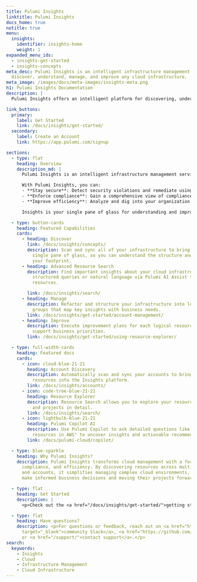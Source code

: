 ```yaml
---
title: Pulumi Insights
linktitle: Pulumi Insights
docs_home: true
notitle: true
menu:
  insights:
    identifier: insights-home
    weight: 1
expanded_menu_ids:
  - insights-get-started
  - insights-concepts
meta_desc: Pulumi Insights is an intelligent infrastructure management service to
  discover, understand, manage, and improve any cloud infrastructure.
meta_image: /images/docs/meta-images/insights-meta.png
h1: Pulumi Insights Documentation
description: |
  Pulumi Insights offers an intelligent platform for discovering, understanding, and managing cloud infrastructure with AI-powered asset and compliance management.

link_buttons:
  primary:
    label: Get Started
    link: /docs/insights/get-started/
  secondary:
    label: Create an Account
    link: https://app.pulumi.com/signup

sections:
  - type: flat
    heading: Overview
    description_md: |
      Pulumi Insights is an intelligent infrastructure management service to discover, understand, manage, and improve any cloud infrastructure, including resources not provisioned by Pulumi IaC such as AWS CloudFormation, Microsoft ARM, Terraform, or those created manually. Insights improves security, compliance, and efficiency through AI-powered asset and compliance management.

      With Pulumi Insights, you can:
      - **Stay secure**: Detect security violations and remediate using security best practices.
      - **Enforce compliance**: Gain a comprehensive view of compliance policy violations across your organization and automate remediation.
      - **Improve efficiency**: Analyze and dig into your organization’s cloud usage and trends to optimize costs and improve productivity.

      Insights is your single pane of glass for understanding and improving your cloud infrastructure.

  - type: button-cards
    heading: Featured Capabilities
    cards:
      - heading: Discover
        link: /docs/insights/concepts/
        description: Scan and sync all of your infrastructure to bring it under a
          single pane of glass, so you can understand the structure and status of
          your footprint.
      - heading: Advanced Resource Search
        description: Find important insights about your cloud infrastructure using
          structured queries or natural language via Pulumi AI Assist to quickly locate
          resources.

        link: /docs/insights/search/
      - heading: Manage
        description: Refactor and structure your infrastructure into logical resource
          groups that map key insights with business needs.
        link: /docs/insights/get-started/account-management/
      - heading: Improve
        description: Execute improvement plans for each logical resource group to
          support business priorities.
        link: /docs/insights/get-started/using-resource-explorer/

  - type: full-width-cards
    heading: Featured docs
    cards:
      - icon: cloud-blue-21-21
        heading: Account Discovery
        description: Automatically scan and sync your accounts to bring all cloud
          resources into the Insights platform.
        link: /docs/insights/accounts/
      - icon: code-tree-blue-21-21
        heading: Resource Explorer
        description: Resource Search allows you to explore your resources, stacks
          and projects in detail.
        link: /docs/insights/search/
      - icon: lightbulb-blue-21-21
        heading: Pulumi Copilot AI
        description: Use Pulumi Copilot to ask detailed questions like "Find all untagged
          resources in AWS" to uncover insights and actionable recommendations.
        link: /docs/pulumi-cloud/copilot/

  - type: blue-sparkle
    heading: Why Pulumi Insights?
    description: Pulumi Insights transforms cloud management with a focus on security,
      compliance, and efficiency. By discovering resources across multiple providers
      and accounts, it simplifies managing complex cloud environments, helping teams
      make informed business decisions and moving their projects forward.

  - type: flat
    heading: Get Started
    description: |
      <p>Check out the <a href="/docs/insights/get-started/">getting started guide</a> to set up Pulumi Insights and explore its powerful features.</p>

  - type: flat
    heading: Have questions?
    description: <p>For questions or feedback, reach out on <a href="https://slack.pulumi.com"
      target="_blank">community Slack</a>, <a href="https://github.com/pulumi" target="_blank">GitHub</a>,
      or <a href="/support/">contact support</a>.</p>
search:
  keywords:
    - Insights
    - Cloud
    - Infrastructure Management
    - Cloud Infrastructure
---
```



